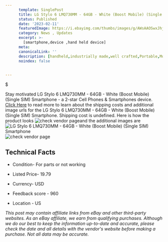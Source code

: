 ```yaml
---
      template: SinglePost
      title: LG Stylo 6 LMQ730MM - 64GB - White (Boost Mobile) (Single SIM) Smartphone
      status: Published
      date: '2023-02-11'
      featuredImage: https://i.ebayimg.com/thumbs/images/g/AWsAAOSwxJhjm4OC/s-l225.jpg
      category: News , Updates
      excerpt: >-
        [smartphone,device ,hand held device]
      meta:
      canonicalLink: ''
      description: [handheld,industrially made,well crafted,Portable,Mobile,Compact,Convenient,Lightweight,Maneuverable,Man-portable,Miniature,Carriable,Hand-held,Light,Holdable,Transportable,Mobile device,Pocket-sized,On-the-go,Wireless,Cordless,Compact size,Convenient size, smartphone,device ,hand held device]
      noindex: false
      
        
---
```

$

Stay motivated LG Stylo 6 LMQ730MM - 64GB - White (Boost Mobile) (Single SIM) Smartphone - a 2-star Cell Phones & Smartphones device. [Click Here](https://www.ebay.com/itm/266042552876?hash=item3df15f322c%3Ag%3AAWsAAOSwxJhjm4OC&mkevt=1&mkcid=1&mkrid=711-53200-19255-0&campid=%253CePNCampaignId%253E&customid=%253CreferenceId%253E&toolid=10049) to read more to learn about the shipping costs and additional image urls for the LG Stylo 6 LMQ730MM - 64GB - White (Boost Mobile) (Single SIM) Smartphone. Shipping cost is undefined. Here is how the product looks ![check vendor page](https://i.ebayimg.com/thumbs/images/g/AWsAAOSwxJhjm4OC/s-l225.jpg)and the additional images are![LG Stylo 6 LMQ730MM - 64GB - White (Boost Mobile) (Single SIM) Smartphone](https://i.ebayimg.com/images/g/AWsAAOSwxJhjm4OC/s-l1600.jpg)![check vendor page](https://origin-galleryplus.ebayimg.com/ws/web/266042552876_2_0_1/225x225.jpg,https://origin-galleryplus.ebayimg.com/ws/web/266042552876_3_0_1/225x225.jpg,https://origin-galleryplus.ebayimg.com/ws/web/266042552876_4_0_1/225x225.jpg,https://origin-galleryplus.ebayimg.com/ws/web/266042552876_5_0_1/225x225.jpg,https://origin-galleryplus.ebayimg.com/ws/web/266042552876_6_0_1/225x225.jpg,https://origin-galleryplus.ebayimg.com/ws/web/266042552876_7_0_1/225x225.jpg)



 ## Technical Facts 



     
      

 - Condition- For parts or not working 


      

 - Listed Price- 19.79 


      

 - Currency- USD 


      

 - Feedback score - 960 


      

 - Location - US 


      
      

 *_This post may contain affiliate links from eBay and other third-party websites. As an eBay affiliate, we earn from qualifying purchases. Although we do our best to keep the information up-to-date and accurate, please check the date and all details with the vendor's website before making a purchase. Not all data may be accurate._*






